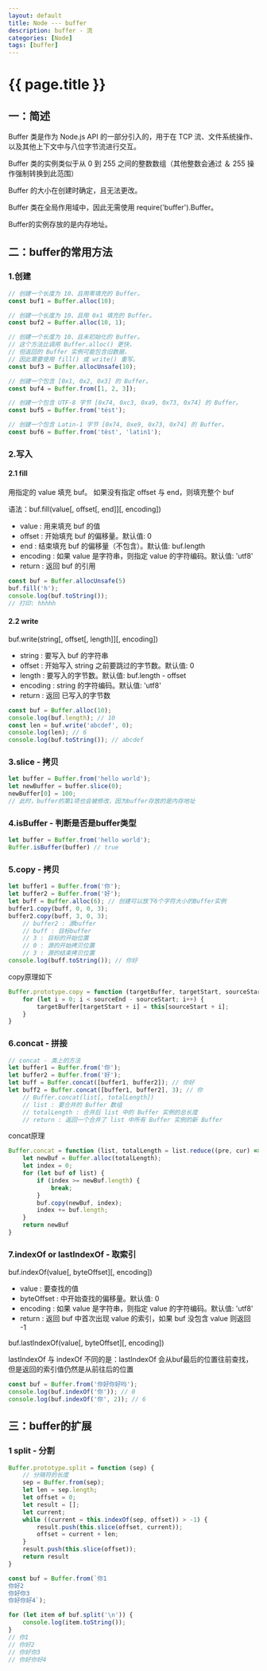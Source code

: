 ```yaml
---
layout: default
title: Node --- buffer
description: buffer - 流
categories: [Node]
tags: [buffer]
---
```

# {{ page.title }}

## 一：简述

Buffer 类是作为 Node.js API 的一部分引入的，用于在 TCP 流、文件系统操作、以及其他上下文中与八位字节流进行交互。

Buffer 类的实例类似于从 0 到 255 之间的整数数组（其他整数会通过 ＆ 255 操作强制转换到此范围）

Buffer 的大小在创建时确定，且无法更改。

Buffer 类在全局作用域中，因此无需使用 require('buffer').Buffer。

Buffer的实例存放的是内存地址。

## 二：buffer的常用方法

### 1.创建

```javascript
// 创建一个长度为 10、且用零填充的 Buffer。
const buf1 = Buffer.alloc(10);

// 创建一个长度为 10、且用 0x1 填充的 Buffer。 
const buf2 = Buffer.alloc(10, 1);

// 创建一个长度为 10、且未初始化的 Buffer。
// 这个方法比调用 Buffer.alloc() 更快，
// 但返回的 Buffer 实例可能包含旧数据，
// 因此需要使用 fill() 或 write() 重写。
const buf3 = Buffer.allocUnsafe(10);

// 创建一个包含 [0x1, 0x2, 0x3] 的 Buffer。
const buf4 = Buffer.from([1, 2, 3]);

// 创建一个包含 UTF-8 字节 [0x74, 0xc3, 0xa9, 0x73, 0x74] 的 Buffer。
const buf5 = Buffer.from('tést');

// 创建一个包含 Latin-1 字节 [0x74, 0xe9, 0x73, 0x74] 的 Buffer。
const buf6 = Buffer.from('tést', 'latin1');
```

### 2.写入

#### 2.1 fill

用指定的 value 填充 buf。 如果没有指定 offset 与 end，则填充整个 buf

语法：buf.fill(value[, offset[, end]][, encoding])

- value : 用来填充 buf 的值
- offset : 开始填充 buf 的偏移量。默认值: 0
- end : 结束填充 buf 的偏移量（不包含）。默认值: buf.length
- encoding : 如果 value 是字符串，则指定 value 的字符编码。默认值: 'utf8'
- return : 返回 buf 的引用

```javascript
const buf = Buffer.allocUnsafe(5)
buf.fill('h');
console.log(buf.toString());
// 打印: hhhhh
```

#### 2.2 write

buf.write(string[, offset[, length]][, encoding])

- string : 要写入 buf 的字符串
- offset : 开始写入 string 之前要跳过的字节数。默认值: 0
- length : 要写入的字节数。默认值: buf.length - offset
- encoding : string 的字符编码。默认值: 'utf8'
- return : 返回 已写入的字节数

```javascript
const buf = Buffer.alloc(10);
console.log(buf.length); // 10
const len = buf.write('abcdef', 0);
console.log(len); // 6
console.log(buf.toString()); // abcdef
```


### 3.slice - 拷贝

```javascript
let buffer = Buffer.from('hello world');
let newBuffer = buffer.slice(0);
newBuffer[0] = 100;
// 此时，buffer的第1项也会被修改，因为buffer存放的是内存地址
```

### 4.isBuffer - 判断是否是buffer类型

```javascript
let buffer = Buffer.from('hello world');
Buffer.isBuffer(buffer) // true
```

### 5.copy - 拷贝

```javascript
let buffer1 = Buffer.from('你');
let buffer2 = Buffer.from('好');
let buff = Buffer.alloc(6); // 创建可以放下6个字符大小的Buffer实例
buffer1.copy(buff, 0, 0, 3);
buffer2.copy(buff, 3, 0, 3);
    // buffer2 : 源buffer
    // buff : 目标buffer
    // 3 : 目标的开始位置
    // 0 : 源的开始拷贝位置
    // 3 : 源的结束拷贝位置
console.log(buff.toString()); // 你好
```

copy原理如下

```javascript
Buffer.prototype.copy = function (targetBuffer, targetStart, sourceStart=0, sourceEnd=this.length) {
    for (let i = 0; i < sourceEnd - sourceStart; i++) {
        targetBuffer[targetStart + i] = this[sourceStart + i];
    }
}
```

### 6.concat - 拼接

```javascript
// concat - 类上的方法
let buffer1 = Buffer.from('你');
let buffer2 = Buffer.from('好');
let buff = Buffer.concat([buffer1, buffer2]); // 你好
let buff2 = Buffer.concat([buffer1, buffer2], 3); // 你
    // Buffer.concat(list[, totalLength])
    // list : 要合并的 Buffer 数组
    // totalLength : 合并后 list 中的 Buffer 实例的总长度
    // return : 返回一个合并了 list 中所有 Buffer 实例的新 Buffer
```

concat原理

```javascript
Buffer.concat = function (list, totalLength = list.reduce((pre, cur) => pre+cur.length, 0)) {
    let newBuf = Buffer.alloc(totalLength);
    let index = 0;
    for (let buf of list) {
        if (index >= newBuf.length) {
            break;
        }
        buf.copy(newBuf, index);
        index += buf.length;
    }
    return newBuf
}
```

### 7.indexOf or lastIndexOf - 取索引

buf.indexOf(value[, byteOffset][, encoding])

- value : 要查找的值
- byteOffset : 中开始查找的偏移量。默认值: 0
- encoding : 如果 value 是字符串，则指定 value 的字符编码。默认值: 'utf8'
- return : 返回 buf 中首次出现 value 的索引，如果 buf 没包含 value 则返回 -1

buf.lastIndexOf(value[, byteOffset][, encoding])

lastIndexOf 与 indexOf 不同的是：lastIndexOf 会从buf最后的位置往前查找，但是返回的索引值仍然是从前往后的位置

```javascript
const buf = Buffer.from('你好你好吗');
console.log(buf.indexOf('你')); // 0
console.log(buf.indexOf('你', 2)); // 6
```

## 三：buffer的扩展

### 1 split - 分割

```javascript
Buffer.prototype.split = function (sep) {
    // 分隔符的长度
    sep = Buffer.from(sep);
    let len = sep.length;
    let offset = 0;
    let result = [];
    let current;
    while ((current = this.indexOf(sep, offset)) > -1) {
        result.push(this.slice(offset, current));
        offset = current + len;
    }
    result.push(this.slice(offset));
    return result
}

const buf = Buffer.from(`你1
你好2
你好你3
你好你好4`);

for (let item of buf.split('\n')) {
    console.log(item.toString());
}
// 你1
// 你好2
// 你好你3
// 你好你好4
```
